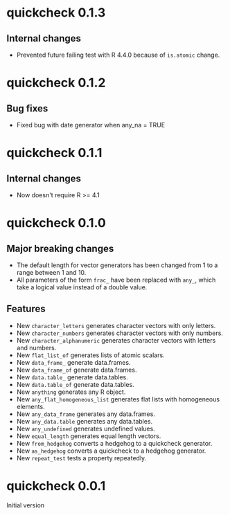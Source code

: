 # quickcheck 0.1.3

## Internal changes

- Prevented future failing test with R 4.4.0 because of `is.atomic` change.

# quickcheck 0.1.2

## Bug fixes

- Fixed bug with date generator when any_na = TRUE 

# quickcheck 0.1.1

## Internal changes

- Now doesn't require R >= 4.1

# quickcheck 0.1.0

## Major breaking changes

- The default length for vector generators has been changed from 1 to a range
between 1 and 10.
- All parameters of the form `frac_` have been replaced with `any_`, which take
a logical value instead of a double value.

## Features

- New `character_letters` generates character vectors with only letters.
- New `character_numbers` generates character vectors with only numbers.
- New `character_alphanumeric` generates character vectors with letters and numbers.
- New `flat_list_of` generates lists of atomic scalars.
- New `data_frame_` generate data.frames.
- New `data_frame_of` generate data.frames.
- New `data.table_` generate data.tables.
- New `data.table_of` generate data.tables.
- New `anything` generates any R object.
- New `any_flat_homogeneous_list` generates flat lists with homogeneous elements.
- New `any_data_frame` generates any data.frames.
- New `any_data.table` generates any data.tables.
- New `any_undefined` generates undefined values.
- New `equal_length` generates equal length vectors.
- New `from_hedgehog` converts a hedgehog to a quickcheck generator.
- New `as_hedgehog` converts a quickcheck to a hedgehog generator.
- New `repeat_test` tests a property repeatedly.

# quickcheck 0.0.1

Initial version
